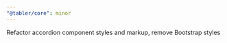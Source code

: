 ```yaml
---
"@tabler/core": minor
---
```


Refactor accordion component styles and markup, remove Bootstrap styles
